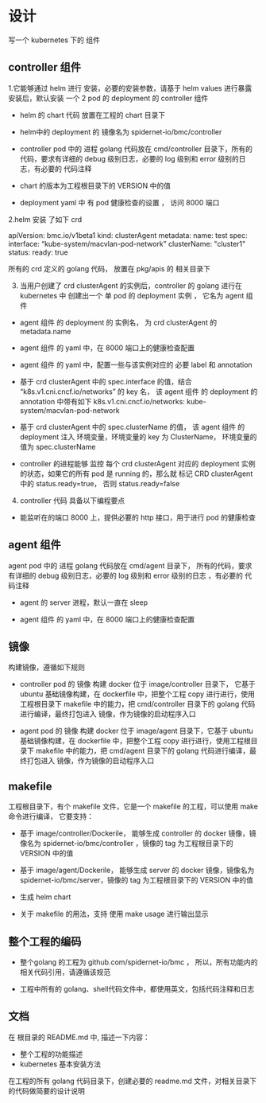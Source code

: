 # 设计

写一个 kubernetes 下的 组件

## controller 组件

1.它能够通过 helm 进行 安装，必要的安装参数，请基于 helm values 进行暴露
安装后，默认安装 一个 2 pod 的 deployment 的 controller 组件

- helm 的 chart 代码 放置在工程的 chart 目录下

- helm中的 deployment 的 镜像名为 spidernet-io/bmc/controller

- controller pod 中的 进程 golang 代码放在 cmd/controller 目录下，所有的代码，要求有详细的 debug 级别日志，必要的 log 级别和 error 级别的日志，有必要的 代码注释

- chart 的版本为工程根目录下的 VERSION 中的值

- deployment yaml 中 有 pod 健康检查的设置 ， 访问 8000 端口

2.helm  安装 了如下 crd

apiVersion: bmc.io/v1beta1
kind: clusterAgent
metadata:
  name: test
spec:
  interface: “kube-system/macvlan-pod-network”
  clusterName: "cluster1"
status:
  ready: true

所有的 crd 定义的 golang 代码， 放置在 pkg/apis 的 相关目录下


3. 当用户创建了 crd clusterAgent 的实例后，controller 的 golang 进行在 kubernetes 中 创建出一个 单 pod 的 deployment 实例 ， 它名为 agent 组件

- agent 组件 的  deployment 的 实例名， 为 crd clusterAgent 的 metadata.name

- agent 组件 的  yaml 中，在 8000 端口上的健康检查配置

- agent 组件 的  yaml 中，配置一些与该实例对应的 必要 label 和 annotation 

- 基于 crd clusterAgent 中的 spec.interface 的值，结合 “k8s.v1.cni.cncf.io/networks” 的 key 名， 该 agent 组件 的 deployment 的 annotation 中带有如下
k8s.v1.cni.cncf.io/networks: kube-system/macvlan-pod-network

- 基于 crd clusterAgent 中的 spec.clusterName 的值， 该 agent 组件 的 deployment 注入 环境变量，环境变量的 key  为 ClusterName， 环境变量的值为 spec.clusterName

- controller 的进程能够 监控 每个  crd clusterAgent 对应的 deployment 实例的状态，如果它的所有 pod 是 running 的，那么就 标记 CRD clusterAgent 中的 status.ready=true， 否则 status.ready=false

4. controller 代码 具备以下编程要点

- 能监听在的端口 8000 上，提供必要的 http 接口，用于进行 pod 的健康检查

## agent 组件

agent pod 中的 进程 golang 代码放在 cmd/agent 目录下， 所有的代码，要求有详细的 debug 级别日志，必要的 log 级别和 error 级别的日志
，有必要的 代码注释

- agent 的 server 进程，默认一直在 sleep 

- agent 组件 的  yaml 中，在 8000 端口上的健康检查配置


## 镜像 

构建镜像，遵循如下规则

- controller pod 的 镜像 构建 docker 位于 image/controller 目录下， 它基于 ubuntu 基础镜像构建，在 dockerfile 中，把整个工程 copy 进行进行，使用工程根目录下 makefile 中的能力，把 cmd/controller 目录下的 golang 代码进行编译，最终打包进入 镜像，作为镜像的启动程序入口 

- agent pod 的 镜像 构建 docker 位于 image/agent 目录下，它基于 ubuntu 基础镜像构建，在 dockerfile 中，把整个工程 copy 进行进行，使用工程根目录下 makefile 中的能力，把 cmd/agent 目录下的 golang 代码进行编译，最终打包进入 镜像，作为镜像的启动程序入口 


## makefile

工程根目录下，有个 makefile 文件，它是一个 makefile 的工程，可以使用 make 命令进行编译， 它要支持：
- 基于  image/controller/Dockerile， 能够生成 controller 的 docker 镜像，镜像名为  spidernet-io/bmc/controller ，镜像的 tag 为工程根目录下的 VERSION 中的值

- 基于  image/agent/Dockerile， 能够生成 server 的 docker 镜像，镜像名为  spidernet-io/bmc/server，镜像的 tag 为工程根目录下的 VERSION 中的值
 
- 生成 helm chart 

- 关于 makefile 的用法，支持 使用 make usage 进行输出显示

## 整个工程的编码

- 整个golang 的工程为 github.com/spidernet-io/bmc ， 所以，所有功能内的相关代码引用，请遵循该规范

- 工程中所有的 golang、shell代码文件中，都使用英文，包括代码注释和日志

## 文档

在 根目录的 README.md 中, 描述一下内容：
- 整个工程的功能描述
- kubernetes 基本安装方法

在工程的所有 golang 代码目录下，创建必要的 readme.md 文件，对相关目录下的代码做简要的设计说明

